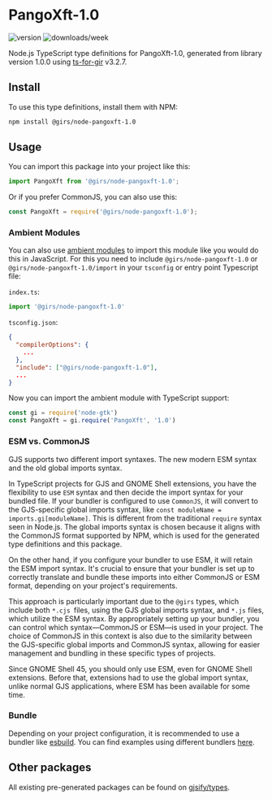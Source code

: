 
# PangoXft-1.0

![version](https://img.shields.io/npm/v/@girs/node-pangoxft-1.0)
![downloads/week](https://img.shields.io/npm/dw/@girs/node-pangoxft-1.0)


Node.js TypeScript type definitions for PangoXft-1.0, generated from library version 1.0.0 using [ts-for-gir](https://github.com/gjsify/ts-for-gir) v3.2.7.


## Install

To use this type definitions, install them with NPM:
```bash
npm install @girs/node-pangoxft-1.0
```

## Usage

You can import this package into your project like this:
```ts
import PangoXft from '@girs/node-pangoxft-1.0';
```

Or if you prefer CommonJS, you can also use this:
```ts
const PangoXft = require('@girs/node-pangoxft-1.0');
```

### Ambient Modules

You can also use [ambient modules](https://github.com/gjsify/ts-for-gir/tree/main/packages/cli#ambient-modules) to import this module like you would do this in JavaScript.
For this you need to include `@girs/node-pangoxft-1.0` or `@girs/node-pangoxft-1.0/import` in your `tsconfig` or entry point Typescript file:

`index.ts`:
```ts
import '@girs/node-pangoxft-1.0'
```

`tsconfig.json`:
```json
{
  "compilerOptions": {
    ...
  },
  "include": ["@girs/node-pangoxft-1.0"],
  ...
}
```

Now you can import the ambient module with TypeScript support: 

```ts
const gi = require('node-gtk')
const PangoXft = gi.require('PangoXft', '1.0')
```



### ESM vs. CommonJS

GJS supports two different import syntaxes. The new modern ESM syntax and the old global imports syntax.

In TypeScript projects for GJS and GNOME Shell extensions, you have the flexibility to use `ESM` syntax and then decide the import syntax for your bundled file. If your bundler is configured to use `CommonJS`, it will convert to the GJS-specific global imports syntax, like `const moduleName = imports.gi[moduleName]`. This is different from the traditional `require` syntax seen in Node.js. The global imports syntax is chosen because it aligns with the CommonJS format supported by NPM, which is used for the generated type definitions and this package.

On the other hand, if you configure your bundler to use ESM, it will retain the ESM import syntax. It's crucial to ensure that your bundler is set up to correctly translate and bundle these imports into either CommonJS or ESM format, depending on your project's requirements.

This approach is particularly important due to the `@girs` types, which include both `*.cjs `files, using the GJS global imports syntax, and `*.js` files, which utilize the ESM syntax. By appropriately setting up your bundler, you can control which syntax—CommonJS or ESM—is used in your project. The choice of CommonJS in this context is also due to the similarity between the GJS-specific global imports and CommonJS syntax, allowing for easier management and bundling in these specific types of projects.

Since GNOME Shell 45, you should only use ESM, even for GNOME Shell extensions. Before that, extensions had to use the global import syntax, unlike normal GJS applications, where ESM has been available for some time.

### Bundle

Depending on your project configuration, it is recommended to use a bundler like [esbuild](https://esbuild.github.io/). You can find examples using different bundlers [here](https://github.com/gjsify/ts-for-gir/tree/main/examples).

## Other packages

All existing pre-generated packages can be found on [gjsify/types](https://github.com/gjsify/types).

